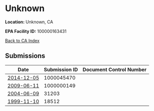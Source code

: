 # Unknown

**Location:** Unknown, CA

**EPA Facility ID:** 100000163431

[Back to CA Index](../../index.md)

## Submissions

| Date | Submission ID | Document Control Number |
|------|--------------|-------------------------|
| [2014-12-05](submissions/1000045470.md) | 1000045470 |  |
| [2009-06-11](submissions/1000000149.md) | 1000000149 |  |
| [2004-06-09](submissions/31203.md) | 31203 |  |
| [1999-11-10](submissions/18512.md) | 18512 |  |
